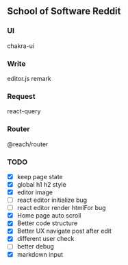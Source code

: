 ## School of Software Reddit

### UI

chakra-ui

### Write

editor.js remark

### Request

react-query

### Router

@reach/router

### TODO

- [x] keep page state
- [x] global h1 h2 style
- [x] editor image
- [ ] react editor initialize bug
- [ ] react editor render htmlFor bug
- [x] Home page auto scroll
- [x] Better code structure
- [x] Better UX navigate post after edit
- [x] different user check
- [ ] better debug
- [x] markdown input